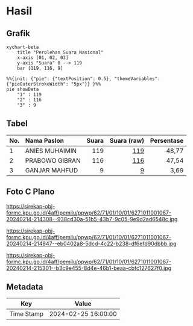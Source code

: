 # Hasil

## Grafik

```mermaid
xychart-beta
    title "Perolehan Suara Nasional"
    x-axis [01, 02, 03]
    y-axis "Suara" 0 --> 119
    bar [119, 116, 9]
```

```mermaid
%%{init: {"pie": {"textPosition": 0.5}, "themeVariables": {"pieOuterStrokeWidth": "5px"}} }%%
pie showData
    "1" : 119
    "2" : 116
    "3" : 9
```

## Tabel

| No. | Nama Paslon    | Suara | Suara (raw) | Persentase |
|:--- |:-------------- | -----:| -----------:| ----------:|
| 1   | ANIES MUHAIMIN | 119   | [119][p-1]  | 48,77      |
| 2   | PRABOWO GIBRAN | 116   | [116][p-2]  | 47,54      |
| 3   | GANJAR MAHFUD  | 9     | [9][p-3]    | 3,69       |


[p-1]: https://github.com/gigit-pemilu/pemilu-2024/blob/main/pilpres/hitung-suara/sub/62-kalimantan-tengah/sub/71-kota-palangkaraya/sub/01-pahandut/sub/1001-pahandut/sub/067-tps/sub/paslon-1.txt
[p-2]: https://github.com/gigit-pemilu/pemilu-2024/blob/main/pilpres/hitung-suara/sub/62-kalimantan-tengah/sub/71-kota-palangkaraya/sub/01-pahandut/sub/1001-pahandut/sub/067-tps/sub/paslon-2.txt
[p-3]: https://github.com/gigit-pemilu/pemilu-2024/blob/main/pilpres/hitung-suara/sub/62-kalimantan-tengah/sub/71-kota-palangkaraya/sub/01-pahandut/sub/1001-pahandut/sub/067-tps/sub/paslon-3.txt

## Foto C Plano

https://sirekap-obj-formc.kpu.go.id/4aff/pemilu/ppwp/62/71/01/10/01/6271011001067-20240214-214308--938cd30a-51b5-43b7-9c05-9e9d2ad6548c.jpg

https://sirekap-obj-formc.kpu.go.id/4aff/pemilu/ppwp/62/71/01/10/01/6271011001067-20240214-214847--eb0402a8-5dcd-4c22-b238-df6efd90dbbb.jpg

https://sirekap-obj-formc.kpu.go.id/4aff/pemilu/ppwp/62/71/01/10/01/6271011001067-20240214-215301--b3c9e455-8d4e-46b1-beaa-cbfc127627f0.jpg


## Metadata

| Key        | Value               |
| ---------- | ------------------- |
| Time Stamp | 2024-02-25 16:00:00 |



